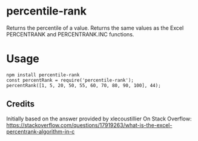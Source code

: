 # percentile-rank

Returns the percentile of a value.
Returns the same values as the Excel PERCENTRANK and PERCENTRANK.INC functions.

# Usage

```
npm install percentile-rank
const percentRank = require('percentile-rank');
percentRank([1, 5, 20, 50, 55, 60, 70, 80, 90, 100], 44);
```

## Credits

Initially based on the answer provided by xlecoustillier On Stack Overflow:
https://stackoverflow.com/questions/17919263/what-is-the-excel-percentrank-algorithm-in-c